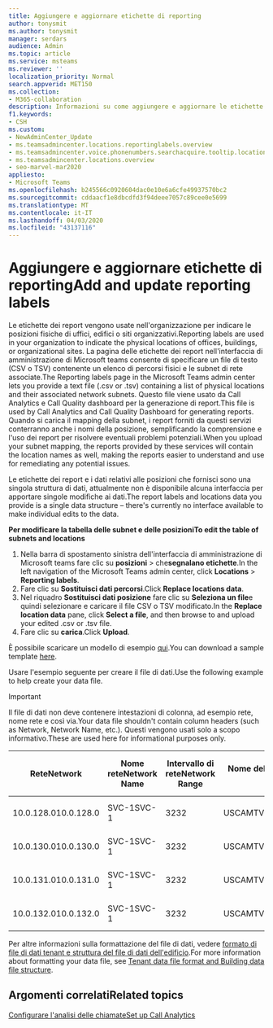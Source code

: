 ```yaml
---
title: Aggiungere e aggiornare etichette di reporting
author: tonysmit
ms.author: tonysmit
manager: serdars
audience: Admin
ms.topic: article
ms.service: msteams
ms.reviewer: ''
localization_priority: Normal
search.appverid: MET150
ms.collection:
- M365-collaboration
description: Informazioni su come aggiungere e aggiornare le etichette dei report caricando un file di testo contenente un elenco di percorsi fisici e subnet associate.
f1.keywords:
- CSH
ms.custom:
- NewAdminCenter_Update
- ms.teamsadmincenter.locations.reportinglabels.overview
- ms.teamsadmincenter.voice.phonenumbers.searchacquire.tooltip.location
- ms.teamsadmincenter.locations.overview
- seo-marvel-mar2020
appliesto:
- Microsoft Teams
ms.openlocfilehash: b245566c0920604dac0e10e6a6cfe49937570bc2
ms.sourcegitcommit: cddaacf1e8dbcdfd3f94deee7057c89cee0e5699
ms.translationtype: MT
ms.contentlocale: it-IT
ms.lasthandoff: 04/03/2020
ms.locfileid: "43137116"
---
```

<a name="add-and-update-reporting-labels"></a><span data-ttu-id="2a1fd-103">Aggiungere e aggiornare etichette di reporting</span><span class="sxs-lookup"><span data-stu-id="2a1fd-103">Add and update reporting labels</span></span>
============================

<span data-ttu-id="2a1fd-104">Le etichette dei report vengono usate nell'organizzazione per indicare le posizioni fisiche di uffici, edifici o siti organizzativi.</span><span class="sxs-lookup"><span data-stu-id="2a1fd-104">Reporting labels are used in your organization to indicate the physical locations of offices, buildings, or organizational sites.</span></span> <span data-ttu-id="2a1fd-105">La pagina delle etichette dei report nell'interfaccia di amministrazione di Microsoft teams consente di specificare un file di testo (CSV o TSV) contenente un elenco di percorsi fisici e le subnet di rete associate.</span><span class="sxs-lookup"><span data-stu-id="2a1fd-105">The Reporting labels page in the Microsoft Teams admin center lets you provide a text file (.csv or .tsv) containing a list of physical locations and their associated network subnets.</span></span> <span data-ttu-id="2a1fd-106">Questo file viene usato da Call Analytics e Call Quality dashboard per la generazione di report.</span><span class="sxs-lookup"><span data-stu-id="2a1fd-106">This file is used by Call Analytics and Call Quality Dashboard for generating reports.</span></span> <span data-ttu-id="2a1fd-107">Quando si carica il mapping della subnet, i report forniti da questi servizi conterranno anche i nomi della posizione, semplificando la comprensione e l'uso dei report per risolvere eventuali problemi potenziali.</span><span class="sxs-lookup"><span data-stu-id="2a1fd-107">When you upload your subnet mapping, the reports provided by these services will contain the location names as well, making the reports easier to understand and use for remediating any potential issues.</span></span>

<span data-ttu-id="2a1fd-108">Le etichette dei report e i dati relativi alle posizioni che fornisci sono una singola struttura di dati, attualmente non è disponibile alcuna interfaccia per apportare singole modifiche ai dati.</span><span class="sxs-lookup"><span data-stu-id="2a1fd-108">The report labels and locations data you provide is a single data structure – there's currently no interface available to make individual edits to the data.</span></span>

<span data-ttu-id="2a1fd-109">**Per modificare la tabella delle subnet e delle posizioni**</span><span class="sxs-lookup"><span data-stu-id="2a1fd-109">**To edit the table of subnets and locations**</span></span>

1. <span data-ttu-id="2a1fd-110">Nella barra di spostamento sinistra dell'interfaccia di amministrazione di Microsoft teams fare clic su **posizioni** > che**segnalano etichette**.</span><span class="sxs-lookup"><span data-stu-id="2a1fd-110">In the left navigation of the Microsoft Teams admin center, click **Locations** > **Reporting labels**.</span></span>
2. <span data-ttu-id="2a1fd-111">Fare clic su **Sostituisci dati percorsi**.</span><span class="sxs-lookup"><span data-stu-id="2a1fd-111">Click **Replace locations data**.</span></span>
3. <span data-ttu-id="2a1fd-112">Nel riquadro **Sostituisci dati posizione** fare clic su **Seleziona un file**e quindi selezionare e caricare il file CSV o TSV modificato.</span><span class="sxs-lookup"><span data-stu-id="2a1fd-112">In the **Replace location data** pane, click **Select a file**, and then browse to and upload your edited .csv or .tsv file.</span></span>
4. <span data-ttu-id="2a1fd-113">Fare clic su **carica**.</span><span class="sxs-lookup"><span data-stu-id="2a1fd-113">Click **Upload**.</span></span>

<span data-ttu-id="2a1fd-114">È possibile scaricare un modello di esempio [qui](https://github.com/MicrosoftDocs/OfficeDocs-SkypeForBusiness/blob/live/Teams/downloads/locations-template.zip?raw=true).</span><span class="sxs-lookup"><span data-stu-id="2a1fd-114">You can download a sample template [here](https://github.com/MicrosoftDocs/OfficeDocs-SkypeForBusiness/blob/live/Teams/downloads/locations-template.zip?raw=true).</span></span>

<span data-ttu-id="2a1fd-115">Usare l'esempio seguente per creare il file di dati.</span><span class="sxs-lookup"><span data-stu-id="2a1fd-115">Use the following example to help create your data file.</span></span>

> [!IMPORTANT]
> <span data-ttu-id="2a1fd-116">Il file di dati non deve contenere intestazioni di colonna, ad esempio rete, nome rete e così via.</span><span class="sxs-lookup"><span data-stu-id="2a1fd-116">Your data file shouldn't contain column headers (such as Network, Network Name, etc.).</span></span> <span data-ttu-id="2a1fd-117">Questi vengono usati solo a scopo informativo.</span><span class="sxs-lookup"><span data-stu-id="2a1fd-117">These are used here for informational purposes only.</span></span> <br>

|<span data-ttu-id="2a1fd-118">Rete</span><span class="sxs-lookup"><span data-stu-id="2a1fd-118">Network</span></span>|<span data-ttu-id="2a1fd-119">Nome rete</span><span class="sxs-lookup"><span data-stu-id="2a1fd-119">Network Name</span></span>|<span data-ttu-id="2a1fd-120">Intervallo di rete</span><span class="sxs-lookup"><span data-stu-id="2a1fd-120">Network Range</span></span>|<span data-ttu-id="2a1fd-121">Nome dell'edificio</span><span class="sxs-lookup"><span data-stu-id="2a1fd-121">Building Name</span></span>|<span data-ttu-id="2a1fd-122">Tipo di proprietà</span><span class="sxs-lookup"><span data-stu-id="2a1fd-122">Ownership Type</span></span>|<span data-ttu-id="2a1fd-123">Tipo di edificio</span><span class="sxs-lookup"><span data-stu-id="2a1fd-123">Building Type</span></span>|<span data-ttu-id="2a1fd-124">Tipo di Office Building</span><span class="sxs-lookup"><span data-stu-id="2a1fd-124">Building Office Type</span></span>|<span data-ttu-id="2a1fd-125">Città</span><span class="sxs-lookup"><span data-stu-id="2a1fd-125">City</span></span>|<span data-ttu-id="2a1fd-126">CAP</span><span class="sxs-lookup"><span data-stu-id="2a1fd-126">Zip Code</span></span>|<span data-ttu-id="2a1fd-127">Paese</span><span class="sxs-lookup"><span data-stu-id="2a1fd-127">Country</span></span>|<span data-ttu-id="2a1fd-128">Stato</span><span class="sxs-lookup"><span data-stu-id="2a1fd-128">State</span></span>|<span data-ttu-id="2a1fd-129">Area</span><span class="sxs-lookup"><span data-stu-id="2a1fd-129">Region</span></span>|<span data-ttu-id="2a1fd-130">All'interno di Corp</span><span class="sxs-lookup"><span data-stu-id="2a1fd-130">Inside Corp</span></span>|<span data-ttu-id="2a1fd-131">Route Express</span><span class="sxs-lookup"><span data-stu-id="2a1fd-131">Express Route</span></span>|
|-|-|-|-|-|-|-|-|-|-|-|-|-|-|
|<span data-ttu-id="2a1fd-132">10.0.128.0</span><span class="sxs-lookup"><span data-stu-id="2a1fd-132">10.0.128.0</span></span>    |<span data-ttu-id="2a1fd-133">SVC-1</span><span class="sxs-lookup"><span data-stu-id="2a1fd-133">SVC-1</span></span>|<span data-ttu-id="2a1fd-134">32</span><span class="sxs-lookup"><span data-stu-id="2a1fd-134">32</span></span>|<span data-ttu-id="2a1fd-135">USCAMTV001</span><span class="sxs-lookup"><span data-stu-id="2a1fd-135">USCAMTV001</span></span>|<span data-ttu-id="2a1fd-136">Contoso leased ri&F</span><span class="sxs-lookup"><span data-stu-id="2a1fd-136">Contoso Leased RE&F</span></span>|<span data-ttu-id="2a1fd-137">Office</span><span class="sxs-lookup"><span data-stu-id="2a1fd-137">Office</span></span>|<span data-ttu-id="2a1fd-138">RI&F</span><span class="sxs-lookup"><span data-stu-id="2a1fd-138">RE&F</span></span>|<span data-ttu-id="2a1fd-139">Visualizzazione Mountain</span><span class="sxs-lookup"><span data-stu-id="2a1fd-139">Mountain View</span></span>|<span data-ttu-id="2a1fd-140">94043</span><span class="sxs-lookup"><span data-stu-id="2a1fd-140">94043</span></span>|<span data-ttu-id="2a1fd-141">NOI</span><span class="sxs-lookup"><span data-stu-id="2a1fd-141">US</span></span>|<span data-ttu-id="2a1fd-142">CA</span><span class="sxs-lookup"><span data-stu-id="2a1fd-142">CA</span></span>|<span data-ttu-id="2a1fd-143">NOI</span><span class="sxs-lookup"><span data-stu-id="2a1fd-143">US</span></span>|<span data-ttu-id="2a1fd-144">1</span><span class="sxs-lookup"><span data-stu-id="2a1fd-144">1</span></span>|<span data-ttu-id="2a1fd-145">1</span><span class="sxs-lookup"><span data-stu-id="2a1fd-145">1</span></span>|
|<span data-ttu-id="2a1fd-146">10.0.130.0</span><span class="sxs-lookup"><span data-stu-id="2a1fd-146">10.0.130.0</span></span>    |<span data-ttu-id="2a1fd-147">SVC-1</span><span class="sxs-lookup"><span data-stu-id="2a1fd-147">SVC-1</span></span>|<span data-ttu-id="2a1fd-148">32</span><span class="sxs-lookup"><span data-stu-id="2a1fd-148">32</span></span>|<span data-ttu-id="2a1fd-149">USCAMTV001</span><span class="sxs-lookup"><span data-stu-id="2a1fd-149">USCAMTV001</span></span>|<span data-ttu-id="2a1fd-150">Contoso leased ri&F</span><span class="sxs-lookup"><span data-stu-id="2a1fd-150">Contoso Leased RE&F</span></span>|<span data-ttu-id="2a1fd-151">Office</span><span class="sxs-lookup"><span data-stu-id="2a1fd-151">Office</span></span>|<span data-ttu-id="2a1fd-152">RI&F</span><span class="sxs-lookup"><span data-stu-id="2a1fd-152">RE&F</span></span>|<span data-ttu-id="2a1fd-153">Visualizzazione Mountain</span><span class="sxs-lookup"><span data-stu-id="2a1fd-153">Mountain View</span></span>|<span data-ttu-id="2a1fd-154">94043</span><span class="sxs-lookup"><span data-stu-id="2a1fd-154">94043</span></span>|<span data-ttu-id="2a1fd-155">NOI</span><span class="sxs-lookup"><span data-stu-id="2a1fd-155">US</span></span>|<span data-ttu-id="2a1fd-156">CA</span><span class="sxs-lookup"><span data-stu-id="2a1fd-156">CA</span></span>|<span data-ttu-id="2a1fd-157">NOI</span><span class="sxs-lookup"><span data-stu-id="2a1fd-157">US</span></span>|<span data-ttu-id="2a1fd-158">1</span><span class="sxs-lookup"><span data-stu-id="2a1fd-158">1</span></span>|<span data-ttu-id="2a1fd-159">1</span><span class="sxs-lookup"><span data-stu-id="2a1fd-159">1</span></span>|
|<span data-ttu-id="2a1fd-160">10.0.131.0</span><span class="sxs-lookup"><span data-stu-id="2a1fd-160">10.0.131.0</span></span>    |<span data-ttu-id="2a1fd-161">SVC-1</span><span class="sxs-lookup"><span data-stu-id="2a1fd-161">SVC-1</span></span>|<span data-ttu-id="2a1fd-162">32</span><span class="sxs-lookup"><span data-stu-id="2a1fd-162">32</span></span>|<span data-ttu-id="2a1fd-163">USCAMTV001</span><span class="sxs-lookup"><span data-stu-id="2a1fd-163">USCAMTV001</span></span>|<span data-ttu-id="2a1fd-164">Contoso leased ri&F</span><span class="sxs-lookup"><span data-stu-id="2a1fd-164">Contoso Leased RE&F</span></span>|<span data-ttu-id="2a1fd-165">Office</span><span class="sxs-lookup"><span data-stu-id="2a1fd-165">Office</span></span>|<span data-ttu-id="2a1fd-166">RI&F</span><span class="sxs-lookup"><span data-stu-id="2a1fd-166">RE&F</span></span>|<span data-ttu-id="2a1fd-167">Visualizzazione Mountain</span><span class="sxs-lookup"><span data-stu-id="2a1fd-167">Mountain View</span></span>|<span data-ttu-id="2a1fd-168">94043</span><span class="sxs-lookup"><span data-stu-id="2a1fd-168">94043</span></span>|<span data-ttu-id="2a1fd-169">NOI</span><span class="sxs-lookup"><span data-stu-id="2a1fd-169">US</span></span>|<span data-ttu-id="2a1fd-170">CA</span><span class="sxs-lookup"><span data-stu-id="2a1fd-170">CA</span></span>|<span data-ttu-id="2a1fd-171">NOI</span><span class="sxs-lookup"><span data-stu-id="2a1fd-171">US</span></span>|<span data-ttu-id="2a1fd-172">1</span><span class="sxs-lookup"><span data-stu-id="2a1fd-172">1</span></span>|<span data-ttu-id="2a1fd-173">1</span><span class="sxs-lookup"><span data-stu-id="2a1fd-173">1</span></span>|
|<span data-ttu-id="2a1fd-174">10.0.132.0</span><span class="sxs-lookup"><span data-stu-id="2a1fd-174">10.0.132.0</span></span>    |<span data-ttu-id="2a1fd-175">SVC-1</span><span class="sxs-lookup"><span data-stu-id="2a1fd-175">SVC-1</span></span>|<span data-ttu-id="2a1fd-176">32</span><span class="sxs-lookup"><span data-stu-id="2a1fd-176">32</span></span>|<span data-ttu-id="2a1fd-177">USCAMTV001</span><span class="sxs-lookup"><span data-stu-id="2a1fd-177">USCAMTV001</span></span>|<span data-ttu-id="2a1fd-178">Contoso leased ri&F</span><span class="sxs-lookup"><span data-stu-id="2a1fd-178">Contoso Leased RE&F</span></span>|<span data-ttu-id="2a1fd-179">Office</span><span class="sxs-lookup"><span data-stu-id="2a1fd-179">Office</span></span>|<span data-ttu-id="2a1fd-180">RI&F</span><span class="sxs-lookup"><span data-stu-id="2a1fd-180">RE&F</span></span>|<span data-ttu-id="2a1fd-181">Visualizzazione Mountain</span><span class="sxs-lookup"><span data-stu-id="2a1fd-181">Mountain View</span></span>|<span data-ttu-id="2a1fd-182">94043</span><span class="sxs-lookup"><span data-stu-id="2a1fd-182">94043</span></span>|<span data-ttu-id="2a1fd-183">NOI</span><span class="sxs-lookup"><span data-stu-id="2a1fd-183">US</span></span>|<span data-ttu-id="2a1fd-184">CA</span><span class="sxs-lookup"><span data-stu-id="2a1fd-184">CA</span></span>|<span data-ttu-id="2a1fd-185">NOI</span><span class="sxs-lookup"><span data-stu-id="2a1fd-185">US</span></span>|<span data-ttu-id="2a1fd-186">1</span><span class="sxs-lookup"><span data-stu-id="2a1fd-186">1</span></span>|<span data-ttu-id="2a1fd-187">1</span><span class="sxs-lookup"><span data-stu-id="2a1fd-187">1</span></span>|

<span data-ttu-id="2a1fd-188">Per altre informazioni sulla formattazione del file di dati, vedere [formato di file di dati tenant e struttura del file di dati dell'edificio](turning-on-and-using-call-quality-dashboard.md#tenant-data-file-format-and-structure).</span><span class="sxs-lookup"><span data-stu-id="2a1fd-188">For more information about formatting your data file, see [Tenant data file format and Building data file structure](turning-on-and-using-call-quality-dashboard.md#tenant-data-file-format-and-structure).</span></span>

## <a name="related-topics"></a><span data-ttu-id="2a1fd-189">Argomenti correlati</span><span class="sxs-lookup"><span data-stu-id="2a1fd-189">Related topics</span></span>

[<span data-ttu-id="2a1fd-190">Configurare l'analisi delle chiamate</span><span class="sxs-lookup"><span data-stu-id="2a1fd-190">Set up Call Analytics</span></span>](set-up-call-analytics.md)
